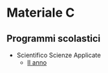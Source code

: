 # Materiale C

## Programmi scolastici

- Scientifico Scienze Applicate<br>
	- [II anno](https://github.com/Guray00/tutoring/blob/main/C/IIsuperiore.md)